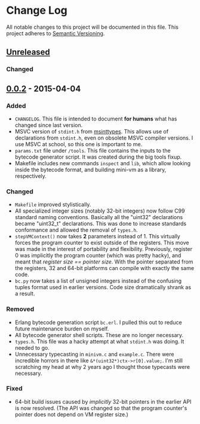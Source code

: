 # Change Log
All notable changes to this project will be documented in this file.
This project adheres to [Semantic Versioning](http://semver.org/).

## [Unreleased][unreleased]
### Changed


## [0.0.2] - 2015-04-04
### Added
- `CHANGELOG`. This file is intended to document **for humans** what has changed since last version.
- MSVC version of `stdint.h` from [msinttypes](https://msinttypes.googlecode.com/svn/trunk/stdint.h). This allows use of declarations from `stdint.h`, even on obsolete MSVC compiler versions. I use MSVC at school, so this one is important to me.
- `params.txt` file under `/tools`. This file contains the inputs to the bytecode generator script. It was created during the big tools fixup.
- Makefile includes new commands `inspect` and `lib`, which allow looking inside the bytecode format, and building mini-vm as a library, respectively.

### Changed
- `Makefile` improved stylistically.
- All specialized integer sizes (notably 32-bit integers) now follow C99 standard naming conventions. Basically all the "uint32" declarations became "uint32_t" declarations. This was done to increase standards conformance and allowed the removal of `types.h`.
- `stepVMContext()` now takes **2** parameters instead of 1. This virtually forces the program counter to exist outside of the registers. This move was made in the interest of portability and flexibility. Previously, register 0 was implicitly the program counter (which was pretty hacky), and meant that *register size == pointer size*. With the pointer separated from the registers, 32 and 64-bit platforms can compile with exactly the same code.
- `bc.py` now takes a list of unsigned integers instead of the confusing tuples format used in earlier versions. Code size dramatically shrank as a result.

### Removed
- Erlang bytecode generation script `bc.erl`. I pulled this out to reduce future maintenance burden on myself.
- All bytecode generator shell scripts. These are no longer necessary.
- `types.h`. This file was a hacky attempt at what `stdint.h` was doing. It needed to go.
- Unnecessary typecasting in `minivm.c` and `example.c`. There were incredible horrors in there like `&*(uint32*)ctx->r[0].value;`. I'm still scratching my head at why 2 years ago I thought those typecasts were necessary. 

### Fixed
- 64-bit build issues caused by *implicitly* 32-bit pointers in the earlier API is now resolved. (The API was changed so that the program counter's pointer does not depend on VM register size.)

[unreleased]: https://github.com/philipaconrad/mini-vm/compare/v0.0.2...HEAD
[0.0.2]: https://github.com/philipaconrad/mini-vm/compare/v0.0.1...v0.0.2
